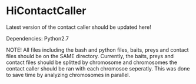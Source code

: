 # HiContactCaller

Latest version of the contact caller should be updated here!


Dependencies:
Python2.7


NOTE! 
All files including the bash and python files, baits, preys and contact files should be on the SAME directory.
Currently, the baits, preys and contact files should be splitted by chromosome and chromosomes the contact caller should be ran with each chromosoe seperatly. This was done to save time by analyzing chromosomes in parallel.
